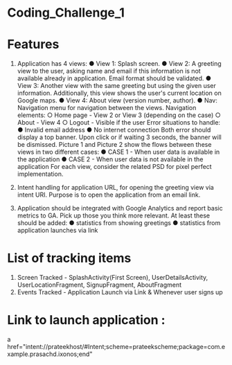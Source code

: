 # Coding_Challenge_1

# Features
1. Application has 4 views:
● View 1: Splash screen.
● View 2: A greeting view to the user, asking name and email if this information is not
available already in application. Email format should be validated.
● View 3: Another view with the same greeting but using the given user information.
Additionally, this view shows the user's current location on Google maps.
● View 4: About view (version number, author).
● Nav: Navigation menu for navigation between the views. Navigation elements:
○ Home page - View 2 or View 3 (depending on the case)
○ About - View 4
○ Logout - Visible if the user
Error situations to handle:
● Invalid email address
● No internet connection
Both error should display a top banner. Upon click or if waiting 3 seconds, the banner will be
dismissed.
Picture 1 and Picture 2 show the flows between these views in two different cases:
● CASE 1 - When user data is available in the application
● CASE 2 - When user data is not available in the application
For each view, consider the related PSD for pixel perfect implementation.

2.  Intent handling for application URL, for opening the greeting view via intent URI. Purpose is to
open the application from an email link.

3.  Application should be integrated with Google Analytics and report basic metrics to GA. Pick up
those you think more relevant. At least these should be added:
● statistics from showing greetings
● statistics from application launches via link


# List of tracking items
1. Screen Tracked - SplashActivity(First Screen), UserDetailsActivity, UserLocationFragment, SignupFragment, AboutFragment
2. Events Tracked - Application Launch via Link & Whenever user signs up 

# Link to launch application : 
a href="intent://prateekhost/#Intent;scheme=prateekscheme;package=com.example.prasachd.ixonos;end" 
